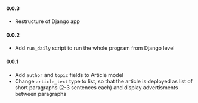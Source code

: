 #### 0.0.3

- Restructure of Django app

#### 0.0.2

- Add `run_daily` script to run the whole program from Django level

#### 0.0.1

- Add `author` and `topic` fields to Article model
- Change `article_text` type to list, so that the article is deployed as list of short paragraphs (2-3 sentences each) and display advertisments between paragraphs
